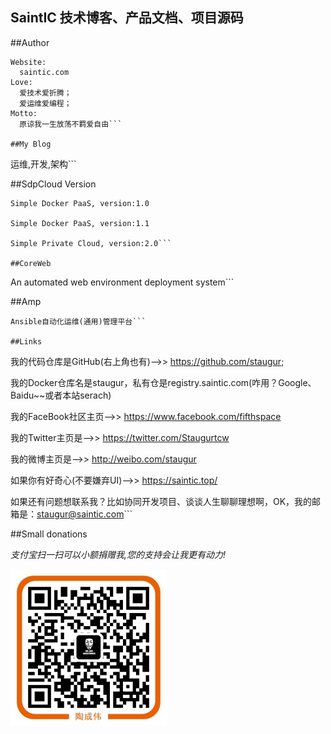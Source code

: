 ## **SaintIC 技术博客、产品文档、项目源码**

##Author

```
Website:
  saintic.com
Love:
  爱技术爱折腾；
  爱运维爱编程；
Motto:
  原谅我一生放荡不羁爱自由```

##My Blog

  ```
  运维,开发,架构```

##SdpCloud Version

  ```
  Simple Docker PaaS, version:1.0

  Simple Docker PaaS, version:1.1

  Simple Private Cloud, version:2.0```

##CoreWeb

  ```
  An automated web environment deployment system```
  
##Amp

  ```
  Ansible自动化运维(通用)管理平台```

##Links

  ```
  我的代码仓库是GitHub(右上角也有)-->> https://github.com/staugur;

  我的Docker仓库名是staugur，私有仓是registry.saintic.com(咋用？Google、Baidu~~或者本站serach)

  我的FaceBook社区主页-->> https://www.facebook.com/fifthspace

  我的Twitter主页是-->> https://twitter.com/Staugurtcw

  我的微博主页是-->> http://weibo.com/staugur

  如果你有好奇心(不要嫌弃UI)-->> https://saintic.top/

  如果还有问题想联系我？比如协同开发项目、谈谈人生聊聊理想啊，OK，我的邮箱是：staugur@saintic.com```

##Small donations

  *支付宝扫一扫可以小额捐赠我,您的支持会让我更有动力!*

![](imgs/alipay.jpg)

